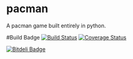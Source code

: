# pacman
A pacman game built entirely in python.

#Build Badge
[![Build Status](https://travis-ci.org/ParthKolekar/pacman.svg?branch=master)](https://travis-ci.org/ParthKolekar/pacman)
[![Coverage Status](https://coveralls.io/repos/ParthKolekar/pacman/badge.svg)](https://coveralls.io/r/ParthKolekar/pacman)


[![Bitdeli Badge](https://d2weczhvl823v0.cloudfront.net/ParthKolekar/pacman/trend.png)](https://bitdeli.com/free "Bitdeli Badge")

